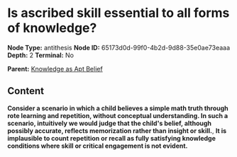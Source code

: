 # Is ascribed skill essential to all forms of knowledge?

**Node Type:** antithesis
**Node ID:** 65173d0d-99f0-4b2d-9d88-35e0ae73eaaa
**Depth:** 2
**Terminal:** No

**Parent:** [Knowledge as Apt Belief](knowledge-as-apt-belief.md)

## Content

**Consider a scenario in which a child believes a simple math truth through rote learning and repetition, without conceptual understanding. In such a scenario, intuitively we would judge that the child's belief, although possibly accurate, reflects memorization rather than insight or skill.**, **It is implausible to count repetition or recall as fully satisfying knowledge conditions where skill or critical engagement is not evident.**
